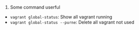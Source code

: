 1. Some command userful
  - `vagrant global-status`: Show all vagrant running
  - `vagrant global-status --purne`: Delete all vagrant not used
